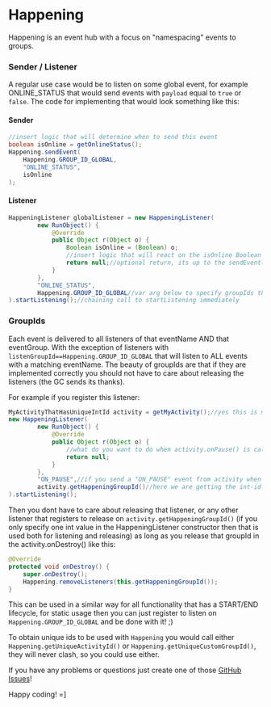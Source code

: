 # Happening
Happening is an event hub with a focus on "namespacing" events to groups.

### Sender / Listener
A regular use case would be to listen on some global event, for example ONLINE_STATUS that would send events with `payload` equal to `true` or `false`. The code for implementing that would look something like this:
#### Sender
```java
//insert logic that will determine when to send this event
boolean isOnline = getOnlineStatus();
Happening.sendEvent(
    Happening.GROUP_ID_GLOBAL,
    "ONLINE_STATUS",
    isOnline
);
```
#### Listener
```java
HappeningListener globalListener = new HappeningListener(
        new RunObject() {
            @Override
            public Object r(Object o) {
                Boolean isOnline = (Boolean) o;
                //insert logic that will react on the isOnline Boolean
                return null;//optional return, its up to the sendEvent() caller to consume it
            }
        },
        "ONLINE_STATUS",
        Happening.GROUP_ID_GLOBAL//var arg below to specify groupIds that releases listener
).startListening();//chaining call to startListening immediately
```

### GroupIds
Each event is delivered to all listeners of that eventName AND that eventGroup. With the exception of listeners with `listenGroupId==Happening.GROUP_ID_GLOBAL` that will listen to ALL events with a matching eventName.
The beauty of groupIds are that if they are implemented correctly you should not have to care about releasing the listeners (the GC sends its thanks).

For example if you register this listener:
```java
MyActivityThatHasUniqueIntId activity = getMyActivity();//yes this is made up code
new HappeningListener(
        new RunObject() {
            @Override
            public Object r(Object o) {
                //what do you want to do when activity.onPause() is called?
                return null;
            }
        },
        "ON_PAUSE",//if you send a "ON_PAUSE" event from activity when onPause() is called
        activity.getHappeningGroupId()//here we are getting the int-id that is unique to activity
).startListening();
```

Then you dont have to care about releasing that listener, or any other listener that registers to release on `activity.getHappeningGroupId()` (if you only specify one int value in the HappeningListener constructor then that is used both for listening and releasing) as long as you release that groupId in the activity.onDestroy() like this:
```java
@Override
protected void onDestroy() {
    super.onDestroy();
    Happening.removeListeners(this.getHappeningGroupId());
}
```

This can be used in a similar way for all functionality that has a START/END lifecycle, for static usage then you can just register to listen on `Happening.GROUP_ID_GLOBAL` and be done with it! ;)

To obtain unique ids to be used with `Happening` you would call either `Happening.getUniqueActivityId()` or `Happening.getUniqueCustomGroupId()`, they will never clash, so you could use either.

If you have any problems or questions just create one of those [GitHub Issues](https://github.com/ztory/happening/issues)!

Happy coding! =]
